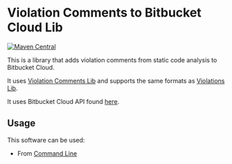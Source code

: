 # Violation Comments to Bitbucket Cloud Lib
[![Maven Central](https://maven-badges.herokuapp.com/maven-central/se.bjurr.violations/violation-comments-to-bitbucket-cloud-lib/badge.svg)](https://maven-badges.herokuapp.com/maven-central/se.bjurr.violations/violation-comments-to-bitbucket-cloud-lib)

This is a library that adds violation comments from static code analysis to Bitbucket Cloud.

It uses [Violation Comments Lib](https://github.com/tomasbjerre/violation-comments-lib) and supports the same formats as [Violations Lib](https://github.com/tomasbjerre/violations-lib).

It uses Bitbucket Cloud API found [here](https://github.com/tomasbjerre/bitbucket-cloud-java-rest-api).

## Usage

This software can be used:

 * From [Command Line](https://github.com/tomasbjerre/violation-comments-to-bitbucket-cloud-command-line)
